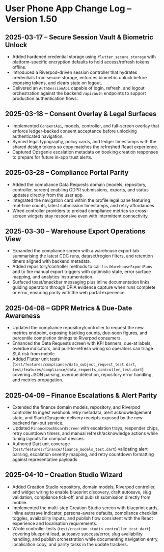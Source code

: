 # User Phone App Change Log – Version 1.50

## 2025-03-17 – Secure Session Vault & Biometric Unlock
- Added hardened credential storage using `flutter_secure_storage` with platform-specific encryption defaults to hold access/refresh tokens offline.
- Introduced a Riverpod-driven session controller that hydrates credentials from secure storage, enforces biometric unlock before exposing tokens, and clears state on logout.
- Delivered an `AuthSessionApi` capable of login, refresh, and logout orchestration against the backend `/api/auth` endpoints to support production authentication flows.

## 2025-03-18 – Consent Overlay & Legal Surfaces
- Implemented `ConsentApi`, models, controller, and full-screen overlay that enforce ledger-backed consent acceptance before unlocking authenticated navigation.
- Synced legal typography, policy cards, and ledger timestamps with the shared design tokens so copy matches the refreshed React experience.
- Captured Opsgenie escalation metadata on booking creation responses to prepare for future in-app trust alerts.

## 2025-03-28 – Compliance Portal Parity
- Added the compliance Data Requests domain (models, repository, controller, screen) enabling GDPR submissions, exports, and status updates directly from the user app.
- Integrated the navigation card within the profile legal pane featuring real-time counts, latest submission timestamps, and retry affordances.
- Wired controller providers to preload compliance metrics so cross-screen widgets stay responsive even with intermittent connectivity.

## 2025-03-30 – Warehouse Export Operations View
- Expanded the compliance screen with a warehouse export tab summarising the latest CDC runs, dataset/region filters, and retention timers aligned with backend metadata.
- Added repository/controller methods to call `listWarehouseExportRuns` and to fire manual export triggers with optimistic state, error surface mapping, and analytics instrumentation.
- Surfaced toast/snackbar messaging plus inline documentation links guiding operators through DPIA evidence capture when runs complete or error, ensuring parity with the web portal experience.

## 2025-04-08 – GDPR Metrics & Due-Date Awareness
- Updated the compliance repository/controller to request the new metrics endpoint, exposing backlog counts, due-soon figures, and percentile completion timings to Riverpod consumers.
- Enhanced the Data Requests screen with KPI banners, due-at labels, overdue indicators, and pull-to-refresh wiring so operators can triage SLA risk from mobile.
- Added Flutter unit tests (`test/features/compliance/data_subject_request_test.dart`, `test/features/compliance/data_requests_controller_test.dart`) covering JSON parsing, overdue detection, repository error handling, and metrics propagation.

## 2025-04-09 – Finance Escalations & Alert Parity
- Extended the finance domain models, repository, and Riverpod controller to ingest webhook retry metadata, alert acknowledgement state, and Slack/Opsgenie delivery receipts exposed by the new backend fan-out service.
- Updated `FinanceDashboardScreen` with escalation trays, responder chips, retry countdown timers, and manual refresh/acknowledge actions while tuning layouts for compact devices.
- Authored Dart unit coverage (`test/features/finance/finance_models_test.dart`) validating alert parsing, escalation severity mapping, and retry countdown formatting against representative payloads.

## 2025-04-10 – Creation Studio Wizard
- Added Creation Studio repository, domain models, Riverpod controller, and widget wiring to enable blueprint discovery, draft autosave, slug validation, compliance tick-off, and publish submission directly from mobile.
- Implemented the multi-step Creation Studio screen with blueprint cards, inline autosave indicator, persona-aware defaults, compliance checklist toggles, availability inputs, and publish flow consistent with the React experience and localisation requirements.
- Wrote controller tests (`test/creation_studio_controller_test.dart`) covering blueprint load, autosave success/error, slug availability handling, and publish orchestration while documenting navigation entry, localisation copy, and parity tasks in the update trackers.
